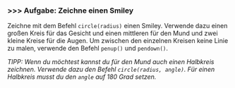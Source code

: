 ### >>> Aufgabe: Zeichne einen Smiley

Zeichne mit dem Befehl ```circle(radius)``` einen Smiley. 
Verwende dazu einen großen Kreis für das Gesicht und 
einen mittleren für den Mund und zwei kleine Kreise für die Augen. 
Um zwischen den einzelnen Kreisen keine Linie zu malen, verwende den 
Befehl ```penup()``` und ```pendown()```.

*TIPP: Wenn du möchtest kannst du für den Mund auch einen Halbkreis zeichnen. 
Verwende dazu den Befehl ```circle(radius, angle)```. Für einen Halbkreis 
musst du den ```angle``` auf 180 Grad setzen.*